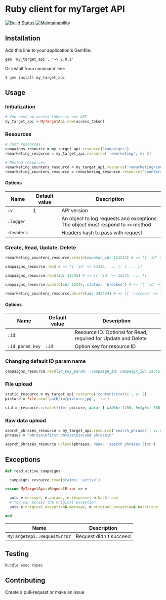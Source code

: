 # Ruby client for myTarget API

[![Build Status](https://travis-ci.org/resivalex/my_target_api.svg?branch=develop)](https://travis-ci.org/resivalex/my_target_api) [![Maintainability](https://api.codeclimate.com/v1/badges/2d7c92e0524f7ee1612f/maintainability)](https://codeclimate.com/github/resivalex/my_target_api/maintainability)

## Installation

Add this line to your application's Gemfile:

```
gem 'my_target_api', '~> 2.0.1'
```

Or install from command line:

```
$ gem install my_target_api
```

## Usage

### Initialization

```ruby
# You need an access token to use API
my_target_api = MyTargetApi.new(access_token)
```

### Resources

```ruby
# Root resources
campaigns_resource = my_target_api.resource('campaigns')
remarketing_resource = my_target_api.resource('remarketing', v: 2)

# Nested resources
remarketing_counters_resource = my_target_api.resource('remarketing/counters', v: 2)
remarketing_counters_resource = remarketing_resource.resource('counters')
```

#### Options

Name | Default value | Description
---|---|---
`:v` | 1 | API version
`:logger` |   | An object to log requests and exceptions. The object must respond to `<<` method
`:headers` | | Headers hash to pass with request

### Create, Read, Update, Delete

```ruby
remarketing_counters_resource.create(counter_id: 121212) # => [{ 'id' => 343434 }]

campaigns_resource.read # => [{ 'id' => 12345, ... }, { ... }]

campaigns_resource.read(id: 12345) # => [{ 'id' => 12345, ... }]

campaigns_resource.update(id: 12345, status: 'blocked') # => [{ 'id' => 12345, 'status' => 'blocked' }]

remarketing_counters_resource.delete(id: 343434) # => [{ 'success' => true }]
```

#### Options

 Name | Default value | Description
---|---|---
 `:id` |   | Resource ID. Optional for Read, required for Update and Delete
 `:id_param_key` | `:id` | Option key for resource ID

### Changing default ID param name

```ruby
campaigns_resource.read(id_key_param: :campaign_id, campaign_id: 12345) # => [{ 'id' => 12345, ... }]
```

### File upload

```ruby
static_resource = my_target_api.resource('content/static', v: 2)
picture = File.new('path/to/picture.jpg', 'rb')

static_resource.create(file: picture, data: { width: 1200, height: 800 })
```

### Raw data upload

```ruby
search_phrases_resource = my_target_api.resource('search_phrases', v: 2)
phrases = "phrase\nfirst phrase\nsecond phrase\n"

search_phrases_resource.upload(phrases, name: 'search phrases list')
```

## Exceptions

```ruby
def read_active_campaigns

  campaigns_resource.read(status: 'active')

rescue MyTargetApi::RequestError => e

  puts e.message, e.params, e.response, e.backtrace
  # You can access the original exception
  puts e.original_exception&.message, e.original_exception&.backtrace

end
```

 Name | Description
---|---
 `MyTargetApi::RequestError` | Request didn't succeed

## Testing

```
bundle exec rspec
```

## Contributing

Create a pull-request or make an issue

